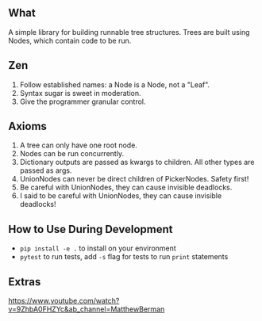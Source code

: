 ## What ##
A simple library for building runnable tree structures. Trees are built using Nodes, which
contain code to be run.

## Zen ##
1. Follow established names: a Node is a Node, not a "Leaf".
2. Syntax sugar is sweet in moderation.
3. Give the programmer granular control.

## Axioms ##
1) A tree can only have one root node.
2) Nodes can be run concurrently.
3) Dictionary outputs are passed as kwargs to children. All other types are passed as args.
4) UnionNodes can never be direct children of PickerNodes. Safety first!
5) Be careful with UnionNodes, they can cause invisible deadlocks.
6) I said to be careful with UnionNodes, they can cause invisible deadlocks!

## How to Use During Development ##
- `pip install -e .` to install on your environment
- `pytest` to run tests, add `-s` flag for tests to run `print` statements

## Extras ##
https://www.youtube.com/watch?v=9ZhbA0FHZYc&ab_channel=MatthewBerman